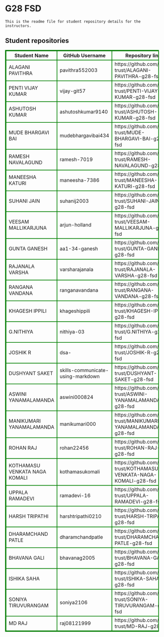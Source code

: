 # G28 FSD
    This is the readme file for student repository details for the instructors.
## Student repositories 
<table style="border : 2px solid green; width:100%;">
<tr >
<th style="border : 2px solid green;">Student Name</th>
<th style="border : 2px solid green;">GitHub Username</th>
<th style="border : 2px solid green;">Repository link</th>
</tr>
<tr style="border : 2px solid green;">
<td style="border : 2px solid green;">ALAGANI PAVITHRA</td> 

<td style="border : 2px solid green;">pavithra552003</td> 

<td style="border : 2px solid green;">https://github.com/sure-trust/ALAGANI-PAVITHRA-g28-fsd</td> 
</tr>

<tr style="border : 2px solid green;">
<td style="border : 2px solid green;">PENTI VIJAY KUMAR</td> 

<td style="border : 2px solid green;">vijay-git57</td> 

<td style="border : 2px solid green;">https://github.com/sure-trust/PENTI-VIJAY-KUMAR-g28-fsd</td> 
</tr>

<tr style="border : 2px solid green;">
<td style="border : 2px solid green;">ASHUTOSH KUMAR</td> 

<td style="border : 2px solid green;">ashutoshkumar9140</td> 

<td style="border : 2px solid green;">https://github.com/sure-trust/ASHUTOSH-KUMAR-g28-fsd</td> 
</tr>

<tr style="border : 2px solid green;">
<td style="border : 2px solid green;">MUDE BHARGAVI BAI</td> 

<td style="border : 2px solid green;">mudebhargavibai434</td> 

<td style="border : 2px solid green;">https://github.com/sure-trust/MUDE-BHARGAVI-BAI-g28-fsd</td> 
</tr>

<tr style="border : 2px solid green;">
<td style="border : 2px solid green;">RAMESH NAVALAGUND</td> 

<td style="border : 2px solid green;">ramesh-7019</td> 

<td style="border : 2px solid green;">https://github.com/sure-trust/RAMESH-NAVALAGUND-g28-fsd</td> 
</tr>

<tr style="border : 2px solid green;">
<td style="border : 2px solid green;">MANEESHA KATURI</td> 

<td style="border : 2px solid green;">maneesha-7386</td> 

<td style="border : 2px solid green;">https://github.com/sure-trust/MANEESHA-KATURI-g28-fsd</td> 
</tr>

<tr style="border : 2px solid green;">
<td style="border : 2px solid green;">SUHANI JAIN</td> 

<td style="border : 2px solid green;">suhanij2003</td> 

<td style="border : 2px solid green;">https://github.com/sure-trust/SUHANI-JAIN-g28-fsd</td> 
</tr>

<tr style="border : 2px solid green;">
<td style="border : 2px solid green;">VEESAM MALLIKARJUNA</td> 

<td style="border : 2px solid green;">arjun-holland</td> 

<td style="border : 2px solid green;">https://github.com/sure-trust/VEESAM-MALLIKARJUNA-g28-fsd</td> 
</tr>

<tr style="border : 2px solid green;">
<td style="border : 2px solid green;">GUNTA GANESH</td> 

<td style="border : 2px solid green;">aa1-34-ganesh</td> 

<td style="border : 2px solid green;">https://github.com/sure-trust/GUNTA-GANESH-g28-fsd</td> 
</tr>

<tr style="border : 2px solid green;">
<td style="border : 2px solid green;">RAJANALA VARSHA</td> 

<td style="border : 2px solid green;">varsharajanala</td> 

<td style="border : 2px solid green;">https://github.com/sure-trust/RAJANALA-VARSHA-g28-fsd</td> 
</tr>

<tr style="border : 2px solid green;">
<td style="border : 2px solid green;">RANGANA VANDANA</td> 

<td style="border : 2px solid green;">ranganavandana</td> 

<td style="border : 2px solid green;">https://github.com/sure-trust/RANGANA-VANDANA-g28-fsd</td> 
</tr>

<tr style="border : 2px solid green;">
<td style="border : 2px solid green;">KHAGESH IPPILI</td> 

<td style="border : 2px solid green;">khageshippili</td> 

<td style="border : 2px solid green;">https://github.com/sure-trust/KHAGESH-IPPILI-g28-fsd</td> 
</tr>

<tr style="border : 2px solid green;">
<td style="border : 2px solid green;">G.NITHIYA</td> 

<td style="border : 2px solid green;">nithiya-03</td> 

<td style="border : 2px solid green;">https://github.com/sure-trust/G.NITHIYA-g28-fsd</td> 
</tr>

<tr style="border : 2px solid green;">
<td style="border : 2px solid green;">JOSHIK R</td> 

<td style="border : 2px solid green;">dsa-</td> 

<td style="border : 2px solid green;">https://github.com/sure-trust/JOSHIK-R-g28-fsd</td> 
</tr>

<tr style="border : 2px solid green;">
<td style="border : 2px solid green;">DUSHYANT SAKET</td> 

<td style="border : 2px solid green;">skills-communicate-using-markdown</td> 

<td style="border : 2px solid green;">https://github.com/sure-trust/DUSHYANT-SAKET-g28-fsd</td> 
</tr>

<tr style="border : 2px solid green;">
<td style="border : 2px solid green;">ASWINI YANAMALAMANDA</td> 

<td style="border : 2px solid green;">aswini000824</td> 

<td style="border : 2px solid green;">https://github.com/sure-trust/ASWINI-YANAMALAMANDA-g28-fsd</td> 
</tr>

<tr style="border : 2px solid green;">
<td style="border : 2px solid green;">MANIKUMARI YANAMALAMANDA</td> 

<td style="border : 2px solid green;">manikumari000</td> 

<td style="border : 2px solid green;">https://github.com/sure-trust/MANIKUMARI-YANAMALAMANDA-g28-fsd</td> 
</tr>

<tr style="border : 2px solid green;">
<td style="border : 2px solid green;">ROHAN RAJ</td> 

<td style="border : 2px solid green;">rohan22456</td> 

<td style="border : 2px solid green;">https://github.com/sure-trust/ROHAN-RAJ-g28-fsd</td> 
</tr>

<tr style="border : 2px solid green;">
<td style="border : 2px solid green;">KOTHAMASU VENKATA NAGA KOMALI</td> 

<td style="border : 2px solid green;">kothamasukomali</td> 

<td style="border : 2px solid green;">https://github.com/sure-trust/KOTHAMASU-VENKATA-NAGA-KOMALI-g28-fsd</td> 
</tr>

<tr style="border : 2px solid green;">
<td style="border : 2px solid green;">UPPALA RAMADEVI</td> 

<td style="border : 2px solid green;">ramadevi-16</td> 

<td style="border : 2px solid green;">https://github.com/sure-trust/UPPALA-RAMADEVI-g28-fsd</td> 
</tr>

<tr style="border : 2px solid green;">
<td style="border : 2px solid green;">HARSH TRIPATHI</td> 

<td style="border : 2px solid green;">harshtripathi0210</td> 

<td style="border : 2px solid green;">https://github.com/sure-trust/HARSH-TRIPATHI-g28-fsd</td> 
</tr>

<tr style="border : 2px solid green;">
<td style="border : 2px solid green;">DHARAMCHAND PATLE</td> 

<td style="border : 2px solid green;">dharamchandpatle</td> 

<td style="border : 2px solid green;">https://github.com/sure-trust/DHARAMCHAND-PATLE-g28-fsd</td> 
</tr>

<tr style="border : 2px solid green;">
<td style="border : 2px solid green;">BHAVANA GALI</td> 

<td style="border : 2px solid green;">bhavanag2005</td> 

<td style="border : 2px solid green;">https://github.com/sure-trust/BHAVANA-GALI-g28-fsd</td> 
</tr>

<tr style="border : 2px solid green;">
<td style="border : 2px solid green;">ISHIKA SAHA</td> 

<td style="border : 2px solid green;"></td> 

<td style="border : 2px solid green;">https://github.com/sure-trust/ISHIKA-SAHA-g28-fsd</td> 
</tr>

<tr style="border : 2px solid green;">
<td style="border : 2px solid green;">SONIYA TIRUVURANGAM</td> 

<td style="border : 2px solid green;">soniya2106</td> 

<td style="border : 2px solid green;">https://github.com/sure-trust/SONIYA-TIRUVURANGAM-g28-fsd</td> 
</tr>

<tr style="border : 2px solid green;">
<td style="border : 2px solid green;">MD RAJ</td> 

<td style="border : 2px solid green;">raj08121999</td> 

<td style="border : 2px solid green;">https://github.com/sure-trust/MD-RAJ-g28-fsd</td> 
</tr>
